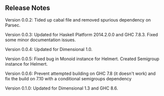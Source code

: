 Release Notes
-------------

Version 0.0.2: Tided up cabal file and removed spurious dependency on Parsec.

Version 0.0.3: Updated for Haskell Platform 2014.2.0.0 and GHC 7.8.3. Fixed
   some minor documentation issues.

Version 0.0.4: Updated for Dimensional 1.0.

Version 0.0.5: Fixed bug in Monoid instance for Helmert. Created Semigroup
   instance for Helmert.

Version 0.0.6: Prevent attempted building on GHC 7.8 (it doesn't work)
   and fix the build on 7.10 with a conditional semigroups dependency

Version 0.1.0: Updated for Dimensional 1.3 and GHC 8.6.
